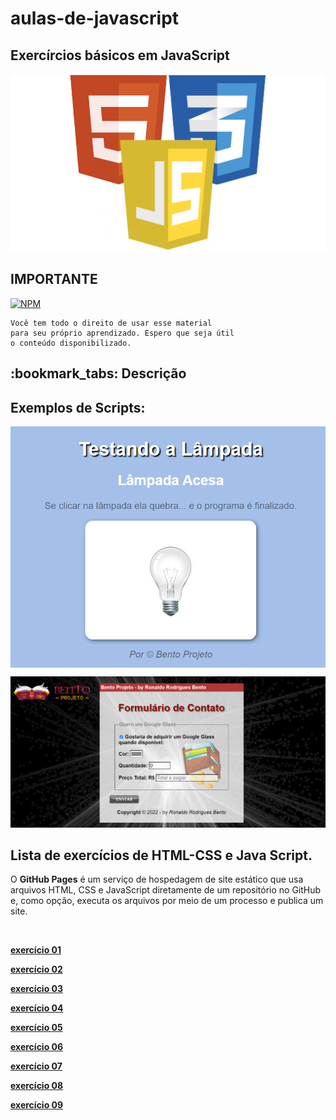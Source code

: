 # aulas-de-javascript

## Exercírcios básicos em JavaScript

<img src="logo.png" alt="logo do javascript no formato png"><br>

 ## IMPORTANTE ##
 
  [![NPM](https://img.shields.io/npm/l/react)](https://github.com/RonaldoBento/aulas-de-javascript/blob/main/LICENSE) 
  
    Você tem todo o direito de usar esse material 
    para seu próprio aprendizado. Espero que seja útil 
    o conteúdo disponibilizado. 
    
<h2>:bookmark_tabs: Descrição</h2>


## Exemplos de Scripts:

<img align="center" src="modelo.png" alt="logo do javascript no formato png"><br>


<img src="formulario.png" alt="logo do javascript no formato png"><br>

## Lista de exercícios de HTML-CSS e Java Script. 

<p>O <strong>GitHub Pages</strong> é um serviço de hospedagem de site estático que usa arquivos HTML, CSS e JavaScript diretamente de um repositório no GitHub e, como opção, executa os arquivos por meio de um processo e publica um site.</p><br>


<a href="https://ronaldobento.github.io/aulas-de-javascript/exercicios/ex01/index.html" target="_blank" rel="external" title="exercício 01"><strong>exercício 01</strong></a>

<a href="https://ronaldobento.github.io/aulas-de-javascript/exercicios/ex02/index.html" target="_blank" rel="external" title="exercício 02"><strong>exercício 02</strong></a>

<a href="https://ronaldobento.github.io/aulas-de-javascript/exercicios/ex03/index.html" target="_blank" rel="external" title="exercício 03"><strong>exercício 03</strong></a>

<a href="https://ronaldobento.github.io/aulas-de-javascript/exercicios/ex04/index.html" target="_blank" rel="external" title="exercício 04"><strong>exercício 04</strong></a>

<a href="https://ronaldobento.github.io/aulas-de-javascript/exercicios/ex05/index.html" target="_blank" rel="external" title="exercício 05"><strong>exercício 05</strong></a>

<a href="https://ronaldobento.github.io/aulas-de-javascript/exercicios/ex06/index.html" target="_blank" rel="external" title="exercício 06"><strong>exercício 06</strong></a>

<a href="https://ronaldobento.github.io/aulas-de-javascript/exercicios/ex07/index.html" target="_blank" rel="external" title="exercício 07"><strong>exercício 07</strong></a>

<a href="https://ronaldobento.github.io/aulas-de-javascript/exercicios/ex08/index.html" target="_blank" rel="external" title="exercício 08"><strong>exercício 08</strong></a>

<a href="https://ronaldobento.github.io/aulas-de-javascript/exercicios/ex09/index.html" target="_blank" rel="external" title="exercício 09"><strong>exercício 09</strong></a>
